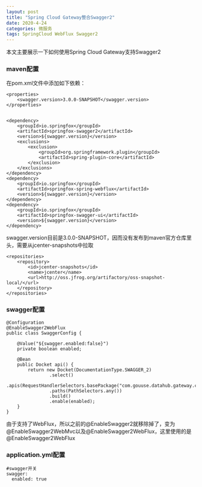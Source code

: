```yaml
---
layout: post
title: "Spring Cloud Gateway整合Swagger2"
date: 2020-4-24 
categories: 微服务
tags: SpringCloud WebFlux Swagger2 
--- 
```


本文主要展示一下如何使用Spring Cloud Gateway支持Swagger2

### maven配置
 
在pom.xml文件中添加如下依赖：

```
<properties>
    <swagger.version>3.0.0-SNAPSHOT</swagger.version>
</properties>


<dependency>
    <groupId>io.springfox</groupId>
    <artifactId>springfox-swagger2</artifactId>
    <version>${swagger.version}</version>
    <exclusions>
        <exclusion>
            <groupId>org.springframework.plugin</groupId>
            <artifactId>spring-plugin-core</artifactId>
        </exclusion>
    </exclusions>
</dependency>
<dependency>
    <groupId>io.springfox</groupId>
    <artifactId>springfox-spring-webflux</artifactId>
    <version>${swagger.version}</version>
</dependency>
<dependency>
    <groupId>io.springfox</groupId>
    <artifactId>springfox-swagger-ui</artifactId>
    <version>${swagger.version}</version>
</dependency>
```

swagger.version目前是3.0.0-SNAPSHOT，因而没有发布到maven官方仓库里头，需要从jcenter-snapshots中拉取

```
<repositories>
    <repository>
        <id>jcenter-snapshots</id>
        <name>jcenter</name>
        <url>http://oss.jfrog.org/artifactory/oss-snapshot-local/</url>
    </repository>
</repositories>
```

### swagger配置

```
@Configuration
@EnableSwagger2WebFlux
public class SwaggerConfig {

    @Value("${swagger.enabled:false}")
    private boolean enabled;

    @Bean
    public Docket api() {
        return new Docket(DocumentationType.SWAGGER_2)
                .select()
                .apis(RequestHandlerSelectors.basePackage("com.gouuse.datahub.gateway.controller"))
                .paths(PathSelectors.any())
                .build()
                .enable(enabled);
    }
}
```

由于支持了WebFlux，所以之前的@EnableSwagger2就移除掉了，变为@EnableSwagger2WebMvc以及@EnableSwagger2WebFlux，这里使用的是@EnableSwagger2WebFlux

### application.yml配置

```
#swagger开关
swagger:
  enabled: true
```
